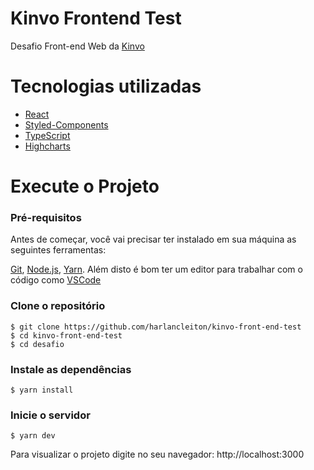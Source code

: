 # Kinvo Frontend Test

Desafio Front-end Web da [Kinvo](https://www.kinvo.com.br/)

# Tecnologias utilizadas

- [React](https://reactjs.org/)
- [Styled-Components](https://styled-components.com/)
- [TypeScript](https://www.typescriptlang.org/)
- [Highcharts](https://www.highcharts.com/)

# Execute o Projeto

### Pré-requisitos

Antes de começar, você vai precisar ter instalado em sua máquina as seguintes ferramentas:

[Git](https://git-scm.com), [Node.js](https://nodejs.org/en/), [Yarn](https://classic.yarnpkg.com/lang/en/). Além disto é bom ter um editor para trabalhar com o código como [VSCode](https://code.visualstudio.com/)

### Clone o repositório

    $ git clone https://github.com/harlancleiton/kinvo-front-end-test
    $ cd kinvo-front-end-test
    $ cd desafio

### Instale as dependências

    $ yarn install

### Inicie o servidor

    $ yarn dev

Para visualizar o projeto digite no seu navegador: http://localhost:3000
